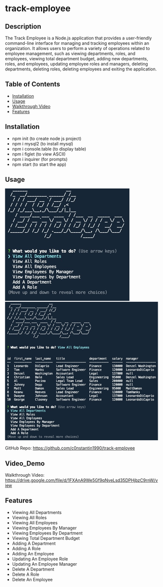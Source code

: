 # track-employee

## Description

The Track Employee is a Node.js application that provides a user-friendly command-line interface for managing and tracking employees within an organization. It allows users to perform a variety of operations related to employee management, such as viewing departments, roles, and employees, viewing total department budget, adding new departments, roles, and employees, updating employee roles and managers, deleting departments, deleting roles, deleting employees and exiting the application.

## Table of Contents

- [Installation](#installation)
- [Usage](#usage)
- [Walkthrough Video](#Video_Demo)
- [Features](#Features)

## Installation

- npm init (to create node js project)
- npm i mysql2 (to install mysql)
- npm i console.table (to display table)
- npm i figlet (to view ASCII)
- npm i inquirer (for prompts)
- npm start (to start the app)

## Usage

![Start](/screenshots/start.jpeg)
![View](/screenshots/view.jpeg)

GitHub Repo: https://github.com/c0nstantin1990/track-employee

## Video_Demo

Walkthrough Video: https://drive.google.com/file/d/1FXAnA9We5Gf9qNveLsd35DPHjbzC9rnW/view

## Features

- Viewing All Departments
- Viewing All Roles
- Viewing All Employees
- Viewing Employees By Manager
- Viewing Employees By Department
- Viewing Total Department Budget
- Adding A Department
- Adding A Role
- Adding An Employee
- Updating An Employee Role
- Updating An Employee Manager
- Delete A Department
- Delete A Role
- Delete An Employee
